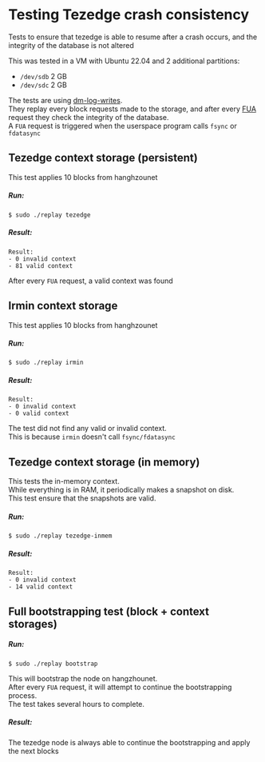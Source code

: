 # Testing Tezedge crash consistency

Tests to ensure that tezedge is able to resume after a crash occurs, and the integrity of the database is not altered

This was tested in a VM with Ubuntu 22.04 and 2 additional partitions:
- `/dev/sdb` 2 GB
- `/dev/sdc` 2 GB

The tests are using [dm-log-writes](https://www.kernel.org/doc/html/latest/admin-guide/device-mapper/log-writes.html).  
They replay every block requests made to the storage, and after every [FUA](https://github.com/torvalds/linux/blob/master/Documentation/block/writeback_cache_control.rst)
request they check the integrity of the database.  
A `FUA` request is triggered when the userspace program calls `fsync` or `fdatasync`

## Tezedge context storage (persistent)

This test applies 10 blocks from hanghzounet

##### Run:
```
$ sudo ./replay tezedge
```
##### Result:
```
Result:
- 0 invalid context
- 81 valid context
```
After every `FUA` request, a valid context was found

## Irmin context storage 

This test applies 10 blocks from hanghzounet

##### Run:
```
$ sudo ./replay irmin
```
##### Result:
```
Result:
- 0 invalid context
- 0 valid context
```
The test did not find any valid or invalid context.  
This is because `irmin` doesn't call `fsync/fdatasync`

## Tezedge context storage (in memory)

This tests the in-memory context.  
While everything is in RAM, it periodically makes a snapshot on disk.  
This test ensure that the snapshots are valid.

##### Run:
```
$ sudo ./replay tezedge-inmem
```
##### Result:
```
Result:
- 0 invalid context
- 14 valid context
```

## Full bootstrapping test (block + context storages)

##### Run:
```
$ sudo ./replay bootstrap
```

This will bootstrap the node on hangzhounet.  
After every `FUA` request, it will attempt to continue the bootstrapping process.  
The test takes several hours to complete.

##### Result:

The tezedge node is always able to continue the bootstrapping and apply the next blocks
